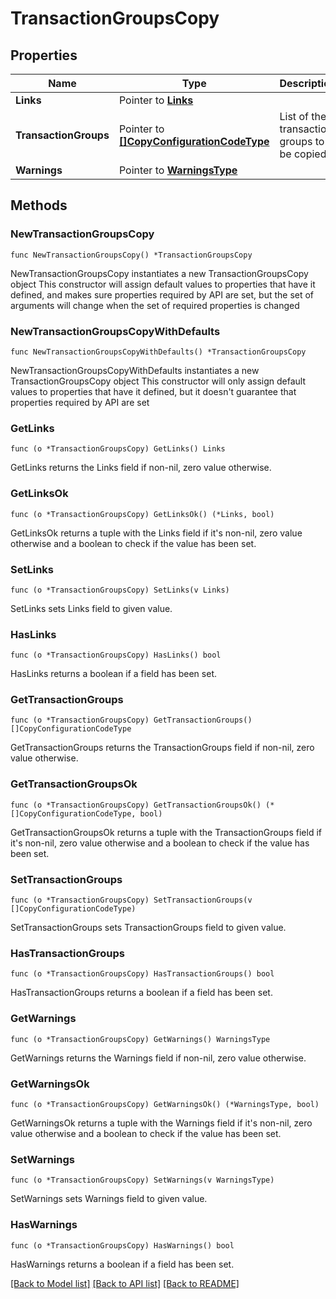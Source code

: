 # TransactionGroupsCopy

## Properties

Name | Type | Description | Notes
------------ | ------------- | ------------- | -------------
**Links** | Pointer to [**Links**](Links.md) |  | [optional] 
**TransactionGroups** | Pointer to [**[]CopyConfigurationCodeType**](CopyConfigurationCodeType.md) | List of the transaction groups to be copied. | [optional] 
**Warnings** | Pointer to [**WarningsType**](WarningsType.md) |  | [optional] 

## Methods

### NewTransactionGroupsCopy

`func NewTransactionGroupsCopy() *TransactionGroupsCopy`

NewTransactionGroupsCopy instantiates a new TransactionGroupsCopy object
This constructor will assign default values to properties that have it defined,
and makes sure properties required by API are set, but the set of arguments
will change when the set of required properties is changed

### NewTransactionGroupsCopyWithDefaults

`func NewTransactionGroupsCopyWithDefaults() *TransactionGroupsCopy`

NewTransactionGroupsCopyWithDefaults instantiates a new TransactionGroupsCopy object
This constructor will only assign default values to properties that have it defined,
but it doesn't guarantee that properties required by API are set

### GetLinks

`func (o *TransactionGroupsCopy) GetLinks() Links`

GetLinks returns the Links field if non-nil, zero value otherwise.

### GetLinksOk

`func (o *TransactionGroupsCopy) GetLinksOk() (*Links, bool)`

GetLinksOk returns a tuple with the Links field if it's non-nil, zero value otherwise
and a boolean to check if the value has been set.

### SetLinks

`func (o *TransactionGroupsCopy) SetLinks(v Links)`

SetLinks sets Links field to given value.

### HasLinks

`func (o *TransactionGroupsCopy) HasLinks() bool`

HasLinks returns a boolean if a field has been set.

### GetTransactionGroups

`func (o *TransactionGroupsCopy) GetTransactionGroups() []CopyConfigurationCodeType`

GetTransactionGroups returns the TransactionGroups field if non-nil, zero value otherwise.

### GetTransactionGroupsOk

`func (o *TransactionGroupsCopy) GetTransactionGroupsOk() (*[]CopyConfigurationCodeType, bool)`

GetTransactionGroupsOk returns a tuple with the TransactionGroups field if it's non-nil, zero value otherwise
and a boolean to check if the value has been set.

### SetTransactionGroups

`func (o *TransactionGroupsCopy) SetTransactionGroups(v []CopyConfigurationCodeType)`

SetTransactionGroups sets TransactionGroups field to given value.

### HasTransactionGroups

`func (o *TransactionGroupsCopy) HasTransactionGroups() bool`

HasTransactionGroups returns a boolean if a field has been set.

### GetWarnings

`func (o *TransactionGroupsCopy) GetWarnings() WarningsType`

GetWarnings returns the Warnings field if non-nil, zero value otherwise.

### GetWarningsOk

`func (o *TransactionGroupsCopy) GetWarningsOk() (*WarningsType, bool)`

GetWarningsOk returns a tuple with the Warnings field if it's non-nil, zero value otherwise
and a boolean to check if the value has been set.

### SetWarnings

`func (o *TransactionGroupsCopy) SetWarnings(v WarningsType)`

SetWarnings sets Warnings field to given value.

### HasWarnings

`func (o *TransactionGroupsCopy) HasWarnings() bool`

HasWarnings returns a boolean if a field has been set.


[[Back to Model list]](../README.md#documentation-for-models) [[Back to API list]](../README.md#documentation-for-api-endpoints) [[Back to README]](../README.md)


